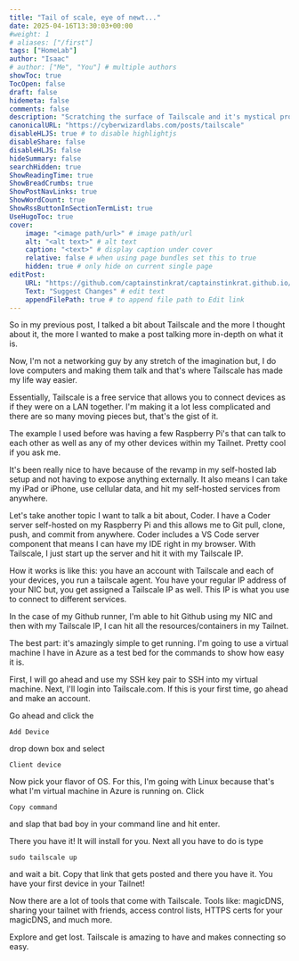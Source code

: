 ```yaml
---
title: "Tail of scale, eye of newt..."
date: 2025-04-16T13:30:03+00:00
#weight: 1
# aliases: ["/first"]
tags: ["HomeLab"]
author: "Isaac"
# author: ["Me", "You"] # multiple authors
showToc: true
TocOpen: false
draft: false
hidemeta: false
comments: false
description: "Scratching the surface of Tailscale and it's mystical properties"
canonicalURL: "https://cyberwizardlabs.com/posts/tailscale"
disableHLJS: true # to disable highlightjs
disableShare: false
disableHLJS: false
hideSummary: false
searchHidden: true
ShowReadingTime: true
ShowBreadCrumbs: true
ShowPostNavLinks: true
ShowWordCount: true
ShowRssButtonInSectionTermList: true
UseHugoToc: true
cover:
    image: "<image path/url>" # image path/url
    alt: "<alt text>" # alt text
    caption: "<text>" # display caption under cover
    relative: false # when using page bundles set this to true
    hidden: true # only hide on current single page
editPost:
    URL: "https://github.com/captainstinkrat/captainstinkrat.github.io/content"
    Text: "Suggest Changes" # edit text
    appendFilePath: true # to append file path to Edit link
---
```

So in my previous post, I talked a bit about Tailscale and the more I thought about it, the more I wanted to make a post talking more in-depth on what it is.

Now, I'm not a networking guy by any stretch of the imagination but, I do love computers and making them talk and that's where Tailscale has made my life way easier.

Essentially, Tailscale is a free service that allows you to connect devices as if they were on a LAN together. I'm making it a lot less complicated and there are so many moving pieces but, that's the gist of it.

The example I used before was having a few Raspberry Pi's that can talk to each other as well as any of my other devices within my Tailnet. Pretty cool if you ask me. 

It's been really nice to have because of the revamp in my self-hosted lab setup and not having to expose anything externally. It also means I can take my iPad or iPhone, use cellular data, and hit my self-hosted services from anywhere.

Let's take another topic I want to talk a bit about, Coder. I have a Coder server self-hosted on my Raspberry Pi and this allows me to Git pull, clone, push, and commit from anywhere. Coder includes a VS Code server component that means I can have my IDE right in my browser. With Tailscale, I just start up the server and hit it with my Tailscale IP.

How it works is like this: you have an account with Tailscale and each of your devices, you run a tailscale agent. You have your regular IP address of your NIC but, you get assigned a Tailscale IP as well. This IP is what you use to connect to different services.

In the case of my Github runner, I'm able to hit Github using my NIC and then with my Tailscale IP, I can hit all the resources/containers in my Tailnet. 

The best part: it's amazingly simple to get running. I'm going to use a virtual machine I have in Azure as a test bed for the commands to show how easy it is.

First, I will go ahead and use my SSH key pair to SSH into my virtual machine. Next, I'll login into Tailscale.com. If this is your first time, go ahead and make an account. 

Go ahead and click the 
````
Add Device
````
drop down box and select 
````
Client device
````

Now pick your flavor of OS. For this, I'm going with Linux because that's what I'm virtual machine in Azure is running on. Click
````
Copy command
````
and slap that bad boy in your command line and hit enter.

There you have it! It will install for you. Next all you have to do is type
````
sudo tailscale up
````
and wait a bit. Copy that link that gets posted and there you have it. You have your first device in your Tailnet!

Now there are a lot of tools that come with Tailscale. Tools like: magicDNS, sharing your tailnet with friends, access control lists, HTTPS certs for your magicDNS, and much more. 

Explore and get lost. Tailscale is amazing to have and makes connecting so easy.